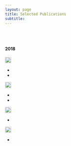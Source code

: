 ```yaml
---
layout: page
title: Selected Publications
subtitle: 
---
```

<br/>
<br/>

#### 2018

<img src="../img/journal-article.png" height="20px">

- 

-

<img src="../img/conference-paper.png" height="20px">

-

-

<img src="../img/workshop-paper.png" height="20px">

-

<img src="../img/book-chapter.png" height="20px">

-









































